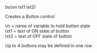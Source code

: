 <span style='color:var(--vscode-symbolIcon-methodForeground);'>bu</span>(<span style='color:var(--vscode-symbolIcon-variableForeground);'>vn txt1 txt2</span>)  

Creates a *Button control*

<span style='color:var(--vscode-symbolIcon-variableForeground);'>vn</span> = name of variable to hold button state  
<span style='color:var(--vscode-symbolIcon-variableForeground);'>txt1</span> = text of ON state of button   
<span style='color:var(--vscode-symbolIcon-variableForeground);'>txt2</span> = text of OFF state of button

Up to 4 buttons may be defined in one row  